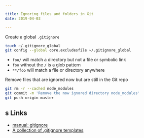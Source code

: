 ```yaml
---

title: Ignoring files and folders in Git
date: 2019-04-03

---
```


Create a global `.gitignore`

```bash
touch ~/.gitignore_global
git config --global core.excludesfile ~/.gitignore_global
```

- `foo/` will match a directory but not a file or symbolic link
- `foo` without the `/` is a glob pattern
- `**/foo` will match a file or directory anywhere

Remove files that are ignored now but are still in the Git repo 

```bash
git rm -r --cached node_modules
git commit -m 'Remove the now ignored directory node_modules'
git push origin master
```

s
Links
---

- [manual: gitignore](https://git-scm.com/docs/gitignore)
- [A collection of .gitignore templates](https://github.com/github/gitignore)